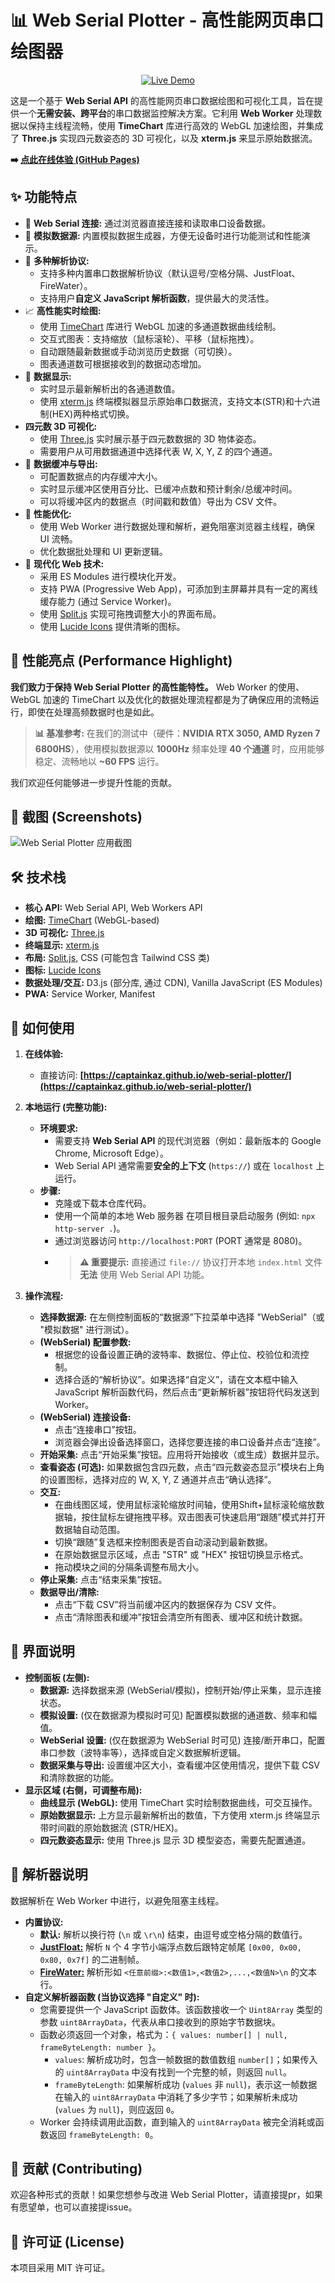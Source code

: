 # 📊 Web Serial Plotter - 高性能网页串口绘图器

<p align="center">
  <a href="https://captainkaz.github.io/web-serial-plotter/" target="_blank">
    <img src="https://img.shields.io/badge/在线演示-访问体验-brightgreen?style=flat-square" alt="Live Demo">
  </a>
  </p>

这是一个基于 **Web Serial API** 的高性能网页串口数据绘图和可视化工具，旨在提供一个**无需安装、跨平台**的串口数据监控解决方案。它利用 **Web Worker** 处理数据以保持主线程流畅，使用 **TimeChart** 库进行高效的 WebGL 加速绘图，并集成了 **Three.js** 实现四元数姿态的 3D 可视化，以及 **xterm.js** 来显示原始数据流。

**➡️ [点此在线体验 (GitHub Pages)](https://captainkaz.github.io/web-serial-plotter/)**

## ✨ 功能特点

* 🔌 **Web Serial 连接:** 通过浏览器直接连接和读取串口设备数据。
* 🧪 **模拟数据源:** 内置模拟数据生成器，方便无设备时进行功能测试和性能演示。
* 🧩 **多种解析协议:**
    * 支持多种内置串口数据解析协议（默认逗号/空格分隔、JustFloat、FireWater）。
    * 支持用户**自定义 JavaScript 解析函数**，提供最大的灵活性。
* 📈 **高性能实时绘图:**
    * 使用 [TimeChart](https://github.com/huww98/TimeChart) 库进行 WebGL 加速的多通道数据曲线绘制。
    * 交互式图表：支持缩放（鼠标滚轮）、平移（鼠标拖拽）。
    * 自动跟随最新数据或手动浏览历史数据（可切换）。
    * 图表通道数可根据接收到的数据动态增加。
* 🔢 **数据显示:**
    * 实时显示最新解析出的各通道数值。
    * 使用 [xterm.js](https://xtermjs.org/) 终端模拟器显示原始串口数据流，支持文本(STR)和十六进制(HEX)两种格式切换。
* **四元数 3D 可视化:**
    * 使用 [Three.js](https://threejs.org/) 实时展示基于四元数数据的 3D 物体姿态。
    * 需要用户从可用数据通道中选择代表 W, X, Y, Z 的四个通道。
* 💾 **数据缓冲与导出:**
    * 可配置数据点的内存缓冲大小。
    * 实时显示缓冲区使用百分比、已缓冲点数和预计剩余/总缓冲时间。
    * 可以将缓冲区内的数据点（时间戳和数值）导出为 CSV 文件。
* 🚀 **性能优化:**
    * 使用 Web Worker 进行数据处理和解析，避免阻塞浏览器主线程，确保 UI 流畅。
    * 优化数据批处理和 UI 更新逻辑。
* 📱 **现代化 Web 技术:**
    * 采用 ES Modules 进行模块化开发。
    * 支持 PWA (Progressive Web App)，可添加到主屏幕并具有一定的离线缓存能力 (通过 Service Worker)。
    * 使用 [Split.js](https://split.js.org/) 实现可拖拽调整大小的界面布局。
    * 使用 [Lucide Icons](https://lucide.dev/) 提供清晰的图标。

## 🚀 性能亮点 (Performance Highlight)

**我们致力于保持 Web Serial Plotter 的高性能特性。** Web Worker 的使用、WebGL 加速的 TimeChart 以及优化的数据处理流程都是为了确保应用的流畅运行，即使在处理高频数据时也是如此。

> **📊 基准参考:** 在我们的测试中（硬件：**NVIDIA RTX 3050, AMD Ryzen 7 6800HS**），使用模拟数据源以 **1000Hz** 频率处理 **40 个通道** 时，应用能够稳定、流畅地以 **~60 FPS** 运行。

我们欢迎任何能够进一步提升性能的贡献。

## 📸 截图 (Screenshots)

![Web Serial Plotter 应用截图](pictures/screenshot.png)

## 🛠️ 技术栈

* **核心 API:** Web Serial API, Web Workers API
* **绘图:** [TimeChart](https://github.com/huww98/TimeChart) (WebGL-based)
* **3D 可视化:** [Three.js](https://threejs.org/)
* **终端显示:** [xterm.js](https://xtermjs.org/)
* **布局:** [Split.js](https://split.js.org/), CSS (可能包含 Tailwind CSS 类)
* **图标:** [Lucide Icons](https://lucide.dev/)
* **数据处理/交互:** D3.js (部分库, 通过 CDN), Vanilla JavaScript (ES Modules)
* **PWA:** Service Worker, Manifest

## 🔧 如何使用

1.  **在线体验:**
    * 直接访问: **[https://captainkaz.github.io/web-serial-plotter/](https://captainkaz.github.io/web-serial-plotter/)**

2.  **本地运行 (完整功能):**
    * **环境要求:**
        * 需要支持 **Web Serial API** 的现代浏览器（例如：最新版本的 Google Chrome, Microsoft Edge）。
        * Web Serial API 通常需要**安全的上下文** (`https://`) 或在 `localhost` 上运行。
    * **步骤:**
        * 克隆或下载本仓库代码。
        * 使用一个简单的本地 Web 服务器 在项目根目录启动服务 (例如: `npx http-server .`)。
        * 通过浏览器访问 `http://localhost:PORT` (PORT 通常是 8080)。
        * > **⚠️ 重要提示:** 直接通过 `file://` 协议打开本地 `index.html` 文件 **无法** 使用 Web Serial API 功能。

3.  **操作流程:**
    * **选择数据源:** 在左侧控制面板的“数据源”下拉菜单中选择 "WebSerial"（或 "模拟数据" 进行测试）。
    * **(WebSerial) 配置参数:**
        * 根据您的设备设置正确的波特率、数据位、停止位、校验位和流控制。
        * 选择合适的“解析协议”。如果选择“自定义”，请在文本框中输入 JavaScript 解析函数代码，然后点击“更新解析器”按钮将代码发送到 Worker。
    * **(WebSerial) 连接设备:**
        * 点击“连接串口”按钮。
        * 浏览器会弹出设备选择窗口，选择您要连接的串口设备并点击“连接”。
    * **开始采集:** 点击“开始采集”按钮。应用将开始接收（或生成）数据并显示。
    * **查看姿态 (可选):** 如果数据包含四元数，点击“四元数姿态显示”模块右上角的设置图标，选择对应的 W, X, Y, Z 通道并点击“确认选择”。
    * **交互:**
        * 在曲线图区域，使用鼠标滚轮缩放时间轴，使用Shift+鼠标滚轮缩放数据轴，按住鼠标左键拖拽平移。双击图表可快速启用“跟随”模式并打开数据轴自动范围。
        * 切换“跟随”复选框来控制图表是否自动滚动到最新数据。
        * 在原始数据显示区域，点击 "STR" 或 "HEX" 按钮切换显示格式。
        * 拖动模块之间的分隔条调整布局大小。
    * **停止采集:** 点击“结束采集”按钮。
    * **数据导出/清除:**
        * 点击“下载 CSV”将当前缓冲区内的数据保存为 CSV 文件。
        * 点击“清除图表和缓冲”按钮会清空所有图表、缓冲区和统计数据。

## 📑 界面说明

* **控制面板 (左侧):**
    * **数据源:** 选择数据来源 (WebSerial/模拟)，控制开始/停止采集，显示连接状态。
    * **模拟设置:** (仅在数据源为模拟时可见) 配置模拟数据的通道数、频率和幅值。
    * **WebSerial 设置:** (仅在数据源为 WebSerial 时可见) 连接/断开串口，配置串口参数（波特率等），选择或自定义数据解析逻辑。
    * **数据采集与导出:** 设置缓冲区大小，查看缓冲区使用情况，提供下载 CSV 和清除数据的功能。
* **显示区域 (右侧，可调整布局):**
    * **曲线显示 (WebGL):** 使用 TimeChart 实时绘制数据曲线，可交互操作。
    * **原始数据显示:** 上方显示最新解析出的数值，下方使用 xterm.js 终端显示带时间戳的原始数据流 (STR/HEX)。
    * **四元数姿态显示:** 使用 Three.js 显示 3D 模型姿态，需要先配置通道。

## 📜 解析器说明

数据解析在 Web Worker 中进行，以避免阻塞主线程。

* **内置协议:**
    * **默认:** 解析以换行符 (`\n` 或 `\r\n`) 结束，由逗号或空格分隔的数值行。
    * [**JustFloat:**](https://www.vofa.plus/docs/learning/dataengines/justfloat/) 解析 `N` 个 4 字节小端浮点数后跟特定帧尾 `[0x00, 0x00, 0x80, 0x7f]` 的二进制帧。
    * [**FireWater:**](https://www.vofa.plus/docs/learning/dataengines/firewater) 解析形如 `<任意前缀>:<数值1>,<数值2>,...,<数值N>\n` 的文本行。
* **自定义解析器函数 (当协议选择 "自定义" 时):**
    * 您需要提供一个 JavaScript 函数体。该函数接收一个 `Uint8Array` 类型的参数 `uint8ArrayData`，代表从串口接收到的原始字节数据块。
    * 函数必须返回一个对象，格式为：`{ values: number[] | null, frameByteLength: number }`。
        * `values`: 解析成功时，包含一帧数据的数值数组 `number[]`；如果传入的 `uint8ArrayData` 中没有找到一个完整的帧，则返回 `null`。
        * `frameByteLength`: 如果解析成功 (`values` 非 `null`)，表示这一帧数据在输入的 `uint8ArrayData` 中消耗了多少字节；如果解析未成功 (`values` 为 `null`)，则应返回 `0`。
    * Worker 会持续调用此函数，直到输入的 `uint8ArrayData` 被完全消耗或函数返回 `frameByteLength: 0`。

## 🤝 贡献 (Contributing)

欢迎各种形式的贡献！如果您想参与改进 Web Serial Plotter，请直接提pr，如果有愿望单，也可以直接提issue。

## 📄 许可证 (License)

本项目采用 MIT 许可证。